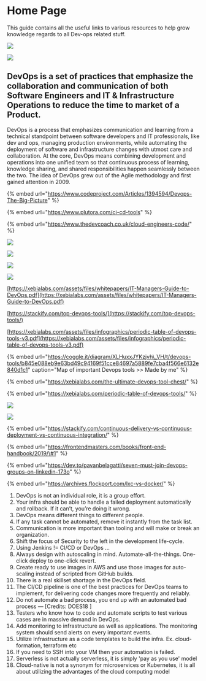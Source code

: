 # Home Page

This guide contains all the useful links to various resources to help grow knowledge regards to all Dev-ops related stuff.

![](.gitbook/assets/image%20%2835%29.png)

![](.gitbook/assets/image%20%2859%29.png)

## DevOps is a set of practices that emphasize the collaboration and communication of both Software Engineers and IT & Infrastructure Operations to reduce the time to market of a Product.

DevOps is a process that emphasizes communication and learning from a technical standpoint between software developers and IT professionals, like dev and ops, managing production environments, while automating the deployment of software and infrastructure changes with utmost care and collaboration. At the core, DevOps means combining development and operations into one unified team so that continuous process of learning, knowledge sharing, and shared responsibilities happen seamlessly between the two. The idea of DevOps grew out of the Agile methodology and first gained attention in 2009.

{% embed url="https://www.codeproject.com/Articles/1394594/Devops-The-Big-Picture" %}

{% embed url="https://www.plutora.com/ci-cd-tools" %}

{% embed url="https://www.thedevcoach.co.uk/cloud-engineers-code/" %}



![](.gitbook/assets/screencapture-plutora-ci-cd-tools-2019-04-20-09_53_36.png)

![](.gitbook/assets/image%20%28157%29.png)

![](.gitbook/assets/ctpic1.png)

![](.gitbook/assets/el6-dwbwoaapgql.png)

[https://xebialabs.com/assets/files/whitepapers/IT-Managers-Guide-to-DevOps.pdf](https://xebialabs.com/assets/files/whitepapers/IT-Managers-Guide-to-DevOps.pdf)

[https://stackify.com/top-devops-tools/](https://stackify.com/top-devops-tools/)

[https://xebialabs.com/assets/files/infographics/periodic-table-of-devops-tools-v3.pdf](https://xebialabs.com/assets/files/infographics/periodic-table-of-devops-tools-v3.pdf)

{% embed url="https://coggle.it/diagram/XLHuxxJYKzjvh\_VH/t/devops-tools/b845e088eb9e63bd49c94169f51cce84697a5889fe7cba4f566e6132e840d1c1" caption="Map of important Devops tools >> Made by me" %}

{% embed url="https://xebialabs.com/the-ultimate-devops-tool-chest/" %}

{% embed url="https://xebialabs.com/periodic-table-of-devops-tools/" %}

![](.gitbook/assets/0_2jc5-bialshdlfho.png)

![](.gitbook/assets/image%20%28152%29.png)

{% embed url="https://stackify.com/continuous-delivery-vs-continuous-deployment-vs-continuous-integration/" %}

{% embed url="https://frontendmasters.com/books/front-end-handbook/2019/\#1" %}

{% embed url="https://dev.to/pavanbelagatti/seven-must-join-devops-groups-on-linkedin-173o" %}

{% embed url="https://archives.flockport.com/lxc-vs-docker/" %}



1. DevOps is not an individual role, it is a group effort.
2. Your infra should be able to handle a failed deployment automatically and rollback. If it can’t, you’re doing it wrong.
3. DevOps means different things to different people.
4. If any task cannot be automated, remove it instantly from the task list.
5. Communication is more important than tooling and will make or break an organization.
6. Shift the focus of Security to the left in the development life-cycle.
7. Using Jenkins != CI/CD or DevOps …
8. Always design with autoscaling in mind. Automate-all-the-things. One-click deploy to one-click revert.
9. Create ready to use images in AWS and use those images for auto-scaling instead of scripted from GitHub builds.
10. There is a real skillset shortage in the DevOps field.
11. The CI/CD pipeline is one of the best practices for DevOps teams to implement, for delivering code changes more frequently and reliably.
12. Do not automate a bad process, you end up with an automated bad process — \[Credits: DOES18 \]
13. Testers who know how to code and automate scripts to test various cases are in massive demand in DevOps.
14. Add monitoring to infrastructure as well as applications. The monitoring system should send alerts on every important events.
15. Utilize Infrastructure as a code templates to build the infra. Ex. cloud-formation, terraform etc
16. If you need to SSH into your VM then your automation is failed.
17. Serverless is not actually serverless, it is simply 'pay as you use' model
18. Cloud-native is not a synonym for microservices or Kubernetes, it is all about utilizing the advantages of the cloud computing model

